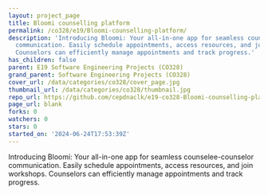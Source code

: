```yaml
---
layout: project_page
title: Bloomi counselling platform
permalink: /co328/e19/Bloomi-counselling-platform/
description: 'Introducing Bloomi: Your all-in-one app for seamless counselee-counselor
  communication. Easily schedule appointments, access resources, and join workshops.
  Counselors can efficiently manage appointments and track progress.'
has_children: false
parent: E19 Software Engineering Projects (CO328)
grand_parent: Software Engineering Projects (CO328)
cover_url: /data/categories/co328/cover_page.jpg
thumbnail_url: /data/categories/co328/thumbnail.jpg
repo_url: https://github.com/cepdnaclk/e19-co328-Bloomi-counselling-platform
page_url: blank
forks: 0
watchers: 0
stars: 0
started_on: '2024-06-24T17:53:39Z'
---
```


Introducing Bloomi: Your all-in-one app for seamless counselee-counselor communication. Easily schedule appointments, access resources, and join workshops. Counselors can efficiently manage appointments and track progress.